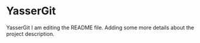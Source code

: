 # YasserGit
YasserGit
I am editing the README file. Adding some more details about the project description.

